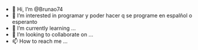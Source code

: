 - 👋 Hi, I’m @Brunao74
- 👀 I’m interested in programar y poder hacer q se programe en espalñol o esperanto
- 🌱 I’m currently learning ...
- 💞️ I’m looking to collaborate on ...
- 📫 How to reach me ...

<!---
Brunao74/Brunao74 is a ✨ special ✨ repository because its `README.md` (this file) appears on your GitHub profile.
You can click the Preview link to take a look at your changes.
--->
